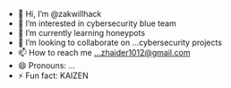 - 👋 Hi, I’m @zakwillhack
- 👀 I’m interested in cybersecurity blue team
- 🌱 I’m currently learning honeypots
- 💞️ I’m looking to collaborate on ...cybersecurity projects
- 📫 How to reach me ...zhaider1012@gmail.com
- 😄 Pronouns: ...
- ⚡ Fun fact: KAIZEN

<!---
zakwillhack/zakwillhack is a ✨ special ✨ repository because its `README.md` (this file) appears on your GitHub profile.
You can click the Preview link to take a look at your changes.
--->
